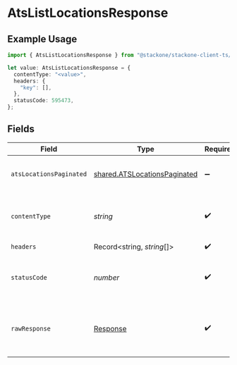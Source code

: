 # AtsListLocationsResponse

## Example Usage

```typescript
import { AtsListLocationsResponse } from "@stackone/stackone-client-ts/sdk/models/operations";

let value: AtsListLocationsResponse = {
  contentType: "<value>",
  headers: {
    "key": [],
  },
  statusCode: 595473,
};
```

## Fields

| Field                                                                               | Type                                                                                | Required                                                                            | Description                                                                         |
| ----------------------------------------------------------------------------------- | ----------------------------------------------------------------------------------- | ----------------------------------------------------------------------------------- | ----------------------------------------------------------------------------------- |
| `atsLocationsPaginated`                                                             | [shared.ATSLocationsPaginated](../../../sdk/models/shared/atslocationspaginated.md) | :heavy_minus_sign:                                                                  | The list of locations was retrieved.                                                |
| `contentType`                                                                       | *string*                                                                            | :heavy_check_mark:                                                                  | HTTP response content type for this operation                                       |
| `headers`                                                                           | Record<string, *string*[]>                                                          | :heavy_check_mark:                                                                  | N/A                                                                                 |
| `statusCode`                                                                        | *number*                                                                            | :heavy_check_mark:                                                                  | HTTP response status code for this operation                                        |
| `rawResponse`                                                                       | [Response](https://developer.mozilla.org/en-US/docs/Web/API/Response)               | :heavy_check_mark:                                                                  | Raw HTTP response; suitable for custom response parsing                             |